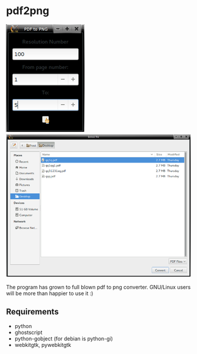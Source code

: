 pdf2png
=======
<img src="img/pdf2png.png" alt="" /><img src="img/pdf2png-two.png" alt="" />

The program has grown to full blown pdf to png converter. GNU/Linux users will be more than happier to use it :)

## Requirements

* python 
* ghostscript
* python-gobject (for debian is python-gi)
* webkitgtk, pywebkitgtk